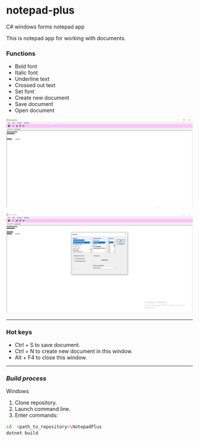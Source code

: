 # notepad-plus
C# windows forms notepad app

This is notepad app for working with documents.

### Functions
 - Bold font
 - Italic font
 - Underline text
 - Crossed out text
 - Set font
 - Create new document
 - Save document
 - Open document
<p align="center">
  <img src="https://github.com/Lulu-fw01/notepad-plus/blob/main/screenshots/2022-06-02_14-50-51.png">
  <p>
  <img src="https://github.com/Lulu-fw01/notepad-plus/blob/main/screenshots/2022-06-02_14-52-29.png">
</p>

____
### Hot keys
 - Ctrl + S to save document.
 - Ctrl + N to create new document in this window.
 - Alt + F4 to close this window.
____
### _Build process_
Windows
1. Clone repository.
2. Launch command line.
3. Enter commands: 
```bash
cd  <path_to_repository>\NotepadPlus
dotnet build
 ```
